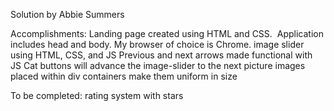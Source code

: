 Solution by Abbie Summers

Accomplishments:
Landing page created using HTML and CSS. 
Application includes head and body. My browser of choice is Chrome.
image slider using HTML, CSS, and JS
Previous and next arrows made functional with JS
Cat buttons will advance the image-slider to the next picture
images placed within div containers make them uniform in size

To be completed:
rating system with stars
